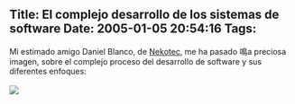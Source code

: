 Title: El complejo desarrollo de los sistemas de software
Date: 2005-01-05 20:54:16
Tags: 
---
Mi estimado amigo Daniel Blanco, de <a target="_blank" href="http://www.nekotec.com.mx">Nekotec</a>, me ha pasado 鳴a preciosa imagen, sobre el complejo proceso del desarrollo de software y sus diferentes enfoques:<br/><br/><a href="http://../../../files/pics/elsitema.jpg"><img vspace="0" hspace="0" border="0" src="../../../files/pics/elsitema-mini.jpg"/></a><br/><br/><br/>
